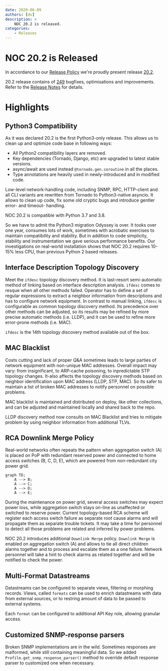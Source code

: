 ```yaml
---
date: 2020-06-09
authors: [dv]
description: >
    NOC 20.2 is released.
categories:
    - Releases
---
```

# NOC 20.2 is Released

In accordance to our [Release Policy](../../release-policy/index.md)
we're proudly present release [20.2](https://code.getnoc.com/noc/noc/tags/20.2).

20.2 release contains of [249](https://code.getnoc.com/noc/noc/merge_requests?scope=all&state=merged&milestone_title=20.2) bugfixes, optimisations and improvements.
Refer to the [Release Notes](https://docs.getnoc.com/master/releases/20_2/)
for details.

<!-- more -->
# Highlights

## Python3 Compatibility

As it was declared 20.2 is the first Python3-only release. This allows us to clean up
and optimize code base in following ways:

* All Python2 compatibility layers are removed.
* Key dependencies (Tornado, Django, etc) are upgraded to latest stable versions.
* async/await are used instead `@tornado.gen.coroutine` in all the places.
* Type annotations are heavily used in newly-introduced and in modified code.

Low-level network-handling code, including SNMP, RPC, HTTP-client and
all CLI variants are rewritten from Tornado to Python3-native asyncio.
It allows to clean up code, fix some old cryptic bugs and introduce
gentler error- and timeout- handling.

NOC 20.2 is compatible with Python 3.7 and 3.8.

So we have to admit the Python3 migration Odyssey is over. It tooks
over one year, consumes lots of work, sometimes with acrobatic exercises
to maintain compatibility and stability. But in addition to code
simplicity, stability and instrumentation we gave serious performance benefits. Our
investigations on real-world installation shows that NOC 20.2 requires
10-15% less CPU, than previous Python 2 based releases.


## Interface Description Topology Discovery

Meet the `ifdesc` topology discovery method. It is
last-resort semi-automatic method of linking based on interface
description analysis. `ifdesc` comes to resque when all other
methods failed. Operator has to define a set of regular expressions
to extract a neighbor information from descriptions and has to
configure network equipment. In contrast to manual linking,
`ifdesc` is configurable as common topology discovery method.
Its precedence over other methods can be adjusted, so its results
may be refined by more precise automatic methods (i.e. LLDP), and it can be
used to refine more error-prone methods (i.e. MAC).

`ifdesc` is the 14th topology discovery method available out of the box.


## MAC Blacklist


Costs cutting and lack of proper Q&A sometimes leads to large parties
of network equipment with non-unique MAC addresses. Overall
impact may vary: from insignificant, to ARP-cache poisoning, to inpredictable
STP topology changes. It-also affects the topology discovery methods
based on neighbor identification upon MAC address (LLDP, STP, MAC).
So its safer to maintain a list of broken MAC addresses to notify
personnel on possible problems.

MAC blacklist is maintained and distributed on deploy, like other
collections, and can be adjusted and maintained locally and shared back
to the repo.

LLDP discovery method now consults on MAC Blacklist and tries to mitigate
problem by using neighbor information from additional TLVs.


## RCA Downlink Merge Policy

Real-world networks often repeats the pattern when
aggregation switch (A) is placed on PoP with redundant reserved power
and connected to home access switches (B, C, D, E), which are
powered from non-redundant city power grid.


    graph TD;
        A --> B;
        A --> C;
        A --> D;
        A --> E;

During the maintenance on power grid, several access switches may
expect power loss, while aggregation switch stays on-line as
unaffected or switched to reserve power. Current topology-based RCA
scheme will register each access switch failure as separate root cause
alarms and will propagate them as separate trouble tickets. It may
take a time for personnel to detect all those problems are related
and inferred by power problems.

NOC 20.2 introduces additional `Downlink Merge` policy. `Downlink Merge`
is enabled on aggregation switch (A) and allows to tie all direct
children alarms together and to process and escalate them as a one failure.
Network personnel will take a hint to check alarms as related together
and will be notified to check the power.


## Multi-Format Datastreams

Datastreams can be configured to separate views, filtering or morphing
records. Views, called `formats` can be used to enrich datastreams
with data from external sources, or to restring amount of data
to be passed to external systems.

Each `format` can be configured to additional API Key role, allowing
granular access.


## Customized SNMP-response parsers

Broken SNMP implementations are in the wild. Sometimes responses
are malformed, while still containing meaningful data. So we added
`Profile.get_snmp_response_parser()` method to override default
response parser to customized one when necessary.

